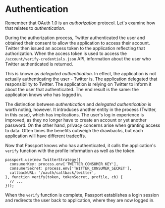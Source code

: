 # Authentication

Remember that OAuth 1.0 is an _authorization_ protocol.  Let's examine how that
relates to _authentication_.

During the authorization process, Twitter authenticated the user and obtained
their consent to allow the application to access their account.  Twitter then
issued an access token to the application reflecting that authorization.  When
the access token is used to access the `/account/verify-credentials.json` API,
information about the user who Twitter authenticated is returned.

This is known as _delegated authentication_.  In effect, the application is not
actually authenticating the user - Twitter is.  The application delegated that
responsibility to Twitter.  The application is relying on Twitter to inform it
about the user that authenticated.  The end result is the same: the application
knows who has logged in.

The distinction between _authentication_ and _delegated authentication_ is worth
noting, however.  It introduces another entity in the process (Twitter, in this
case), which has implications.  The user's log in experience is improved, as
they no longer have to create an account or yet another password.  On the other
hand, privacy concerns arise when granting access to data.  Often times the
benefits outweigh the drawbacks, but each application will have different
tradeoffs.

Now that Passport knows who has authenticated, it calls the application's
`verify` function with the profile information as well as the token.

```
passport.use(new TwitterStrategy({
  consumerKey: process.env['TWITTER_CONSUMER_KEY'],
  consumerSecret: process.env['TWITTER_CONSUMER_SECRET'],
  callbackURL: '/oauth/callback/twitter',
}, function verify(token, tokenSecret, profile, cb) {
  // ...
}));
```

When the `verify` function is complete, Passport establishes a login session and
redirects the user back to application, where they are now logged in.
